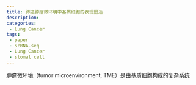 ```yaml
---
title: 肺癌肿瘤微环境中基质细胞的表现塑造
description: 
categories:
 - Lung Cancer
tags:
 - paper
 - scRNA-seq
 - Lung Cancer
 - stomal cell
---
```


肿瘤微环境（tumor microenvironment, TME）是由基质细胞构成的复杂系统

<!-- more -->
